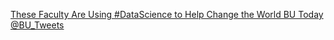[These Faculty Are Using #DataScience to Help Change the World   BU Today   @BU_Tweets ](https://qi.tc/qi/110058)